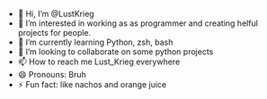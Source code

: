 - 👋 Hi, I’m @LustKrieg
- 👀 I’m interested in working as as programmer and creating helful projects for people.
- 🌱 I’m currently learning Python, zsh, bash
- 💞️ I’m looking to collaborate on some python projects
- 📫 How to reach me Lust_Krieg everywhere
- 😄 Pronouns: Bruh
- ⚡ Fun fact: like nachos and orange juice

<!---
LustKrieg/LustKrieg is a ✨ special ✨ repository because its `README.md` (this file) appears on your GitHub profile.
You can click the Preview link to take a look at your changes.
--->
